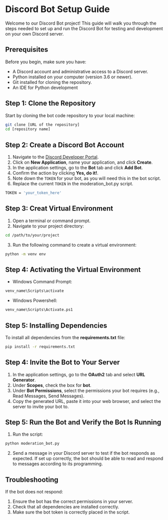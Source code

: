 # Discord Bot Setup Guide
Welcome to our Discord Bot project! This guide will walk you through the steps needed to set up and run the Discord Bot for testing and development on your own Discord server.

## Prerequisites

Before you begin, make sure you have:
- A Discord account and administrative access to a Discord server.
- Python installed on your computer (version 3.6 or newer).
- Git installed for cloning the repository.
- An IDE for Python development

## Step 1: Clone the Repository

Start by cloning the bot code repository to your local machine:

```bash
git clone [URL of the repository]
cd [repository name]
```

## Step 2: Create a Discord Bot Account

1. Navigate to the [Discord Developer Portal](https://discord.com/developers/applications).
2. Click on **New Application**, name your application, and click **Create**.
3. In the application settings, go to the **Bot** tab and click **Add Bot**.
4. Confirm the action by clicking **Yes, do it!**.
5. Note down the `TOKEN` for your bot, as you will need this in the bot script.
6. Replace the current `TOKEN` in the moderation_bot.py script.

```bash
TOKEN = 'your_token_here'
```

## Step 3: Creat Virtual Environment
1. Open a terminal or command prompt.
2. Navigate to your project directory:
```bash
cd /path/to/your/project
```
3. Run the following command to create a virtual environment:
```bash
python -m venv env
```

## Step 4: Activating the Virtual Environment
- Windows Command Prompt:
```bash
venv_name\Scripts\activate
```
- Windows Powershell:
```bash
venv_name\Scripts\Activate.ps1
```

## Step 5: Installing Dependencies
To install all dependencies from the **requirements.txt** file:
```bash
pip install -r requirements.txt
```

## Step 4: Invite the Bot to Your Server

1. In the application settings, go to the **OAuth2** tab and select **URL Generator**.
2. Under **Scopes**, check the box for **bot**.
3. Under **Bot Permissions**, select the permissions your bot requires (e.g., Read Messages, Send Messages).
4. Copy the generated URL, paste it into your web browser, and select the server to invite your bot to.

## Step 5: Run the Bot and Verify the Bot Is Running
1. Run the script:
```bash
python moderation_bot.py
```
2. Send a message in your Discord server to test if the bot responds as expected. If set up correctly, the bot should be able to read and respond to messages according to its programming.

## Troubleshooting
If the bot does not respond:

1. Ensure the bot has the correct permissions in your server.
2. Check that all dependencies are installed correctly.
3. Make sure the bot token is correctly placed in the script.
